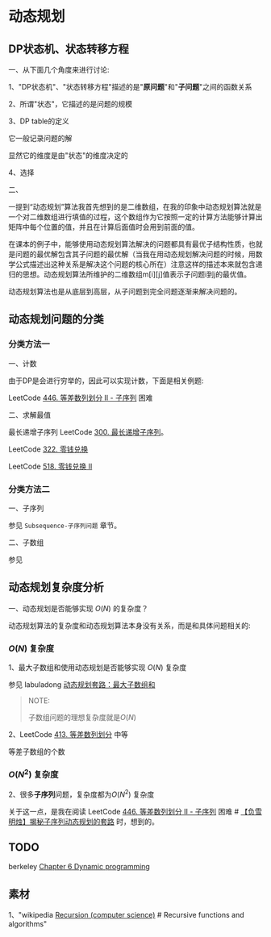 # 动态规划



## DP状态机、状态转移方程



一、从下面几个角度来进行讨论:

1、"DP状态机"、"状态转移方程"描述的是"**原问题**"和"**子问题**"之间的函数关系

2、所谓"状态"，它描述的是问题的规模

3、DP table的定义

它一般记录问题的解

显然它的维度是由"状态"的维度决定的

4、选择

二、

一提到“动态规划”算法我首先想到的是二维数组，在我的印象中动态规划算法就是一个对二维数组进行填值的过程，这个数组作为它按照一定的计算方法能够计算出矩阵中每个位置的值，并且在计算后面值时会用到前面的值。

在课本的例子中，能够使用动态规划算法解决的问题都具有最优子结构性质，也就是问题的最优解包含其子问题的最优解（当我在用动态规划解决问题的时候，用数学公式描述出这种关系是解决这个问题的核心所在）注意这样的描述本来就包含递归的思想。动态规划算法所维护的二维数组m[i][j]值表示子问题i到j的最优值。

动态规划算法也是从底层到高层，从子问题到完全问题逐渐来解决问题的。





## 动态规划问题的分类

### 分类方法一

一、计数

由于DP是会进行穷举的，因此可以实现计数，下面是相关例题: 

LeetCode [446. 等差数列划分 II - 子序列](https://leetcode-cn.com/problems/arithmetic-slices-ii-subsequence/) 困难



二、求解最值

最长递增子序列 LeetCode [300. 最长递增子序列](https://leetcode-cn.com/problems/longest-increasing-subsequence/)。

LeetCode [322. 零钱兑换](https://leetcode-cn.com/problems/coin-change/)

LeetCode [518. 零钱兑换 II](https://leetcode-cn.com/problems/coin-change-2/)

### 分类方法二

一、子序列

参见 `Subsequence-子序列问题` 章节。

二、子数组

参见 

## 动态规划复杂度分析

一、动态规划是否能够实现 $O(N)$​ 的复杂度？

动态规划算法的复杂度和动态规划算法本身没有关系，而是和具体问题相关的:

### $O(N)$ 复杂度



1、最大子数组和使用动态规划是否能够实现 $O(N)$ 复杂度

参见 labuladong [动态规划套路：最大子数组和](https://mp.weixin.qq.com/s/nrULqCsRsrPKi3Y-nUfnqg)

> NOTE: 
>
> 子数组问题的理想复杂度就是$O(N)$

2、LeetCode [413. 等差数列划分](https://leetcode-cn.com/problems/arithmetic-slices/) 中等

等差子数组的个数

### $O(N^2)$ 复杂度

2、很多**子序列**问题，复杂度都为$O(N^2)$​​​ 复杂度

关于这一点，是我在阅读 LeetCode [446. 等差数列划分 II - 子序列](https://leetcode-cn.com/problems/arithmetic-slices-ii-subsequence/) 困难 # [【负雪明烛】揭秘子序列动态规划的套路](https://leetcode-cn.com/problems/arithmetic-slices-ii-subsequence/solution/fu-xue-ming-zhu-jie-mi-zi-xu-lie-dong-ta-gepk/) 时，想到的。



## TODO



berkeley [Chapter 6 Dynamic programming](https://people.eecs.berkeley.edu/~vazirani/algorithms/chap6.pdf)



## 素材

1、"wikipedia [Recursion (computer science)](https://en.wikipedia.org/wiki/Recursion_(computer_science)) # Recursive functions and algorithms"

